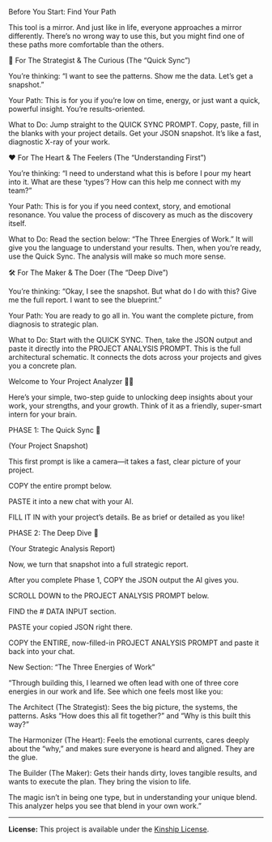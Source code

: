 Before You Start: Find Your Path

This tool is a mirror. And just like in life, everyone approaches a mirror differently. There’s no wrong way to use this, but you might find one of these paths more comfortable than the others.

🧭 For The Strategist & The Curious (The “Quick Sync”)

You’re thinking: “I want to see the patterns. Show me the data. Let’s get a snapshot.”

Your Path: This is for you if you’re low on time, energy, or just want a quick, powerful insight. You’re results-oriented.

What to Do: Jump straight to the QUICK SYNC PROMPT. Copy, paste, fill in the blanks with your project details. Get your JSON snapshot. It’s like a fast, diagnostic X-ray of your work.

❤️ For The Heart & The Feelers (The “Understanding First”)

You’re thinking: “I need to understand what this is before I pour my heart into it. What are these ‘types’? How can this help me connect with my team?”

Your Path: This is for you if you need context, story, and emotional resonance. You value the process of discovery as much as the discovery itself.

What to Do: Read the section below: “The Three Energies of Work.” It will give you the language to understand your results. Then, when you’re ready, use the Quick Sync. The analysis will make so much more sense.

🛠️ For The Maker & The Doer (The “Deep Dive”)

You’re thinking: “Okay, I see the snapshot. But what do I do with this? Give me the full report. I want to see the blueprint.”

Your Path: You are ready to go all in. You want the complete picture, from diagnosis to strategic plan.

What to Do: Start with the QUICK SYNC. Then, take the JSON output and paste it directly into the PROJECT ANALYSIS PROMPT. This is the full architectural schematic. It connects the dots across your projects and gives you a concrete plan.



Welcome to Your Project Analyzer 🧠✨

Here’s your simple, two-step guide to unlocking deep insights about your work, your strengths, and your growth. Think of it as a friendly, super-smart intern for your brain.

PHASE 1: The Quick Sync 📸

(Your Project Snapshot)

This first prompt is like a camera—it takes a fast, clear picture of your project.

COPY the entire prompt below.

PASTE it into a new chat with your AI.

FILL IT IN with your project’s details. Be as brief or detailed as you like!

PHASE 2: The Deep Dive 🚀

(Your Strategic Analysis Report)

Now, we turn that snapshot into a full strategic report.

After you complete Phase 1, COPY the JSON output the AI gives you.

SCROLL DOWN to the PROJECT ANALYSIS PROMPT below.

FIND the # DATA INPUT section.

PASTE your copied JSON right there.

COPY the ENTIRE, now-filled-in PROJECT ANALYSIS PROMPT and paste it back into your chat.

New Section: “The Three Energies of Work”

“Through building this, I learned we often lead with one of three core energies in our work and life. See which one feels most like you:

The Architect (The Strategist): Sees the big picture, the systems, the patterns. Asks “How does this all fit together?” and “Why is this built this way?”

The Harmonizer (The Heart): Feels the emotional currents, cares deeply about the “why,” and makes sure everyone is heard and aligned. They are the glue.

The Builder (The Maker): Gets their hands dirty, loves tangible results, and wants to execute the plan. They bring the vision to life.

The magic isn’t in being one type, but in understanding your unique blend. This analyzer helps you see that blend in your own work.”


---
**License:** This project is available under the [Kinship License](KINSHIP_LICENSE.md).